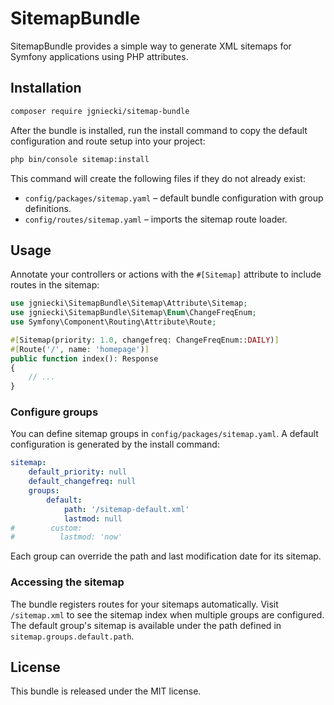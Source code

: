 # SitemapBundle

SitemapBundle provides a simple way to generate XML sitemaps for Symfony
applications using PHP attributes.

## Installation

```bash
composer require jgniecki/sitemap-bundle
```

After the bundle is installed, run the install command to copy the default
configuration and route setup into your project:

```bash
php bin/console sitemap:install
```

This command will create the following files if they do not already exist:

* `config/packages/sitemap.yaml` – default bundle configuration with group
  definitions.
* `config/routes/sitemap.yaml` – imports the sitemap route loader.

## Usage

Annotate your controllers or actions with the `#[Sitemap]` attribute to include
routes in the sitemap:

```php
use jgniecki\SitemapBundle\Sitemap\Attribute\Sitemap;
use jgniecki\SitemapBundle\Sitemap\Enum\ChangeFreqEnum;
use Symfony\Component\Routing\Attribute\Route;

#[Sitemap(priority: 1.0, changefreq: ChangeFreqEnum::DAILY)]
#[Route('/', name: 'homepage')]
public function index(): Response
{
    // ...
}
```

### Configure groups

You can define sitemap groups in `config/packages/sitemap.yaml`. A default
configuration is generated by the install command:

```yaml
sitemap:
    default_priority: null
    default_changefreq: null
    groups:
        default:
            path: '/sitemap-default.xml'
            lastmod: null
#        custom:
#          lastmod: 'now'
```

Each group can override the path and last modification date for its sitemap.

### Accessing the sitemap

The bundle registers routes for your sitemaps automatically. Visit
`/sitemap.xml` to see the sitemap index when multiple groups are configured.
The default group's sitemap is available under the path defined in
`sitemap.groups.default.path`.

## License

This bundle is released under the MIT license.
